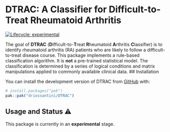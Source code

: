 
<!-- README.md is generated from README.Rmd. Please edit that file -->

# DTRAC: A Classifier for Difficult-to-Treat Rheumatoid Arthritis

<!-- badges: start -->

[![Lifecycle:
experimental](https://img.shields.io/badge/lifecycle-experimental-orange.svg)](https://lifecycle.r-lib.org/articles/stages.html#experimental)
<!-- badges: end -->

The goal of **DTRAC** (**D**ifficult-to-**T**reat **R**heumatoid
**A**rthritis **C**lassifier) is to identify rheumatoid arthritis (RA)
patients who are likely to follow a difficult-to-treat disease course.
This package implements a rule-based classification algorithm. It is
**not** a pre-trained statistical model. The classification is
determined by a series of logical conditions and matrix manipulations
applied to commonly available clinical data. \## Installation

You can install the development version of DTRAC from
[GitHub](https://github.com/) with:

``` r
# install.packages("pak")
pak::pak("driossantini/DTRAC")
```

## Usage and Status ⚠️

This package is currently in an **experimental** stage.
